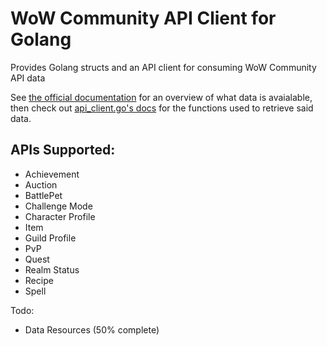 # WoW Community API Client for Golang

Provides Golang structs and an API client for consuming WoW Community API data

See [the official documentation](http://blizzard.github.io/api-wow-docs/) for an overview of what data is avaialable, then check out [api_client.go's docs](http://godoc.org/github.com/bluepojo/wow#ApiClient) for the functions used to retrieve said data.

## APIs Supported:

* Achievement
* Auction
* BattlePet
* Challenge Mode
* Character Profile
* Item
* Guild Profile
* PvP
* Quest
* Realm Status
* Recipe
* Spell

Todo:

* Data Resources (50% complete)
